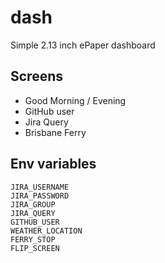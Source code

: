 # dash

Simple 2.13 inch ePaper dashboard

## Screens

- Good Morning / Evening
- GitHub user
- Jira Query
- Brisbane Ferry

## Env variables

```
JIRA_USERNAME
JIRA_PASSWORD
JIRA_GROUP
JIRA_QUERY
GITHUB_USER
WEATHER_LOCATION
FERRY_STOP
FLIP_SCREEN
```
